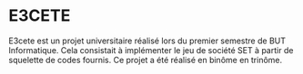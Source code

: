 # E3CETE
E3cete est un projet universitaire réalisé lors du premier semestre de BUT Informatique. Cela consistait à implémenter le jeu de société SET à partir de squelette de codes fournis.
Ce projet a été réalisé en binôme en trinôme.
